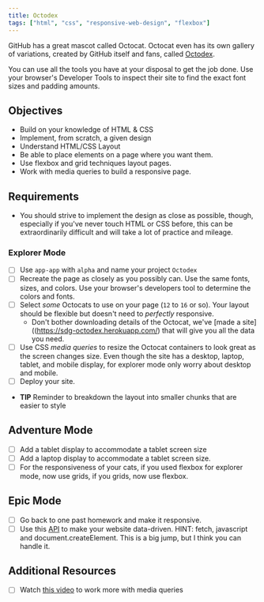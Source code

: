 ```yaml
---
title: Octodex
tags: ["html", "css", "responsive-web-design", "flexbox"]
---
```


GitHub has a great mascot called Octocat. Octocat even has its own gallery of
variations, created by GitHub itself and fans, called
[Octodex](https://octodex.github.com).

You can use all the tools you have at your disposal to get the job done. Use
your browser's Developer Tools to inspect their site to find the exact font
sizes and padding amounts.

## Objectives

- Build on your knowledge of HTML & CSS
- Implement, from scratch, a given design
- Understand HTML/CSS Layout
- Be able to place elements on a page where you want them.
- Use flexbox and grid techniques layout pages.
- Work with media queries to build a responsive page.

## Requirements

- You should strive to implement the design as close as possible, though,
  especially if you've never touch HTML or CSS before, this can be
  extraordinarily difficult and will take a lot of practice and mileage.

### Explorer Mode

- [ ] Use `app-app` with `alpha` and name your project `Octodex`
- [ ] Recreate the page as closely as you possibly can. Use the same fonts,
      sizes, and colors. Use your browser's developers tool to determine the
      colors and fonts.
- [ ] Select _some_ Octocats to use on your page (`12` to `16` or so). Your
      layout should be flexible but doesn't need to _perfectly_ responsive.
  - Don't bother downloading details of the Octocat, we've [made a
    site]((https://sdg-octodex.herokuapp.com/) that will give you all the data
    you need.
- [ ] Use CSS _media queries_ to resize the Octocat containers to look great as
      the screen changes size. Even though the site has a desktop, laptop,
      tablet, and mobile display, for explorer mode only worry about desktop and
      mobile.
- [ ] Deploy your site.
- **TIP** Reminder to breakdown the layout into smaller chunks that are easier
  to style

## Adventure Mode

- [ ] Add a tablet display to accommodate a tablet screen size
- [ ] Add a laptop display to accommodate a tablet screen size.
- [ ] For the responsiveness of your cats, if you used flexbox for explorer
      mode, now use grids, if you grids, now use flexbox.

## Epic Mode

- [ ] Go back to one past homework and make it responsive.
- [ ] Use this [API](https://sdg-octodex.herokuapp.com/) to make your website
      data-driven. HINT: fetch, javascript and document.createElement. This is a
      big jump, but I think you can handle it.

## Additional Resources

- [ ] Watch [this video](https://www.youtube.com/watch?v=2KL-z9A56SQ) to work
      more with media queries
